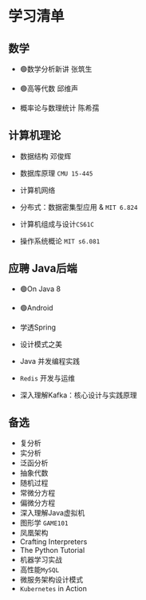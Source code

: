 # 学习清单



## 数学

- 🟢数学分析新讲 张筑生

- 🟢高等代数 邱维声

- 概率论与数理统计 陈希孺

	

## 计算机理论

- 数据结构 邓俊辉

- 数据库原理 `CMU 15-445`  

- 计算机网络` `

- 分布式：数据密集型应用 & `MIT 6.824`

- 计算机组成与设计`CS61C` 

- 操作系统概论 `MIT s6.081` 

	

## 应聘 Java后端

- 🟢On Java 8  

- 🟢Android

- 学透Spring

- 设计模式之美

- Java 并发编程实践 

- `Redis` 开发与运维 

- 深入理解Kafka：核心设计与实践原理

	



## 备选

- 复分析
- 实分析
- 泛函分析
- 抽象代数
- 随机过程
- 常微分方程
- 偏微分方程
- 深入理解Java虚拟机
- 图形学 `GAME101`
- 凤凰架构
- Crafting Interpreters
- The Python Tutorial
- 机器学习实战 
- 高性能`MySQL`
- 微服务架构设计模式
- `Kubernetes` in Action